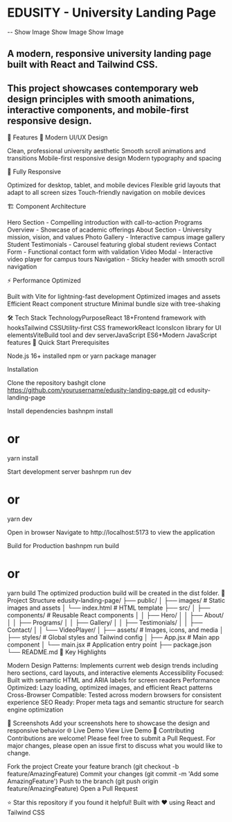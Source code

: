 # EDUSITY - University Landing Page
--
Show Image Show Image Show Image

## **A modern, responsive university landing page built with React and Tailwind CSS.**
 
## **This project showcases contemporary web design principles with smooth animations, interactive components, and mobile-first responsive design.**
🌟 Features
🎨 Modern UI/UX Design

Clean, professional university aesthetic
Smooth scroll animations and transitions
Mobile-first responsive design
Modern typography and spacing

📱 Fully Responsive

Optimized for desktop, tablet, and mobile devices
Flexible grid layouts that adapt to all screen sizes
Touch-friendly navigation on mobile devices

🏗️ Component Architecture

Hero Section - Compelling introduction with call-to-action
Programs Overview - Showcase of academic offerings
About Section - University mission, vision, and values
Photo Gallery - Interactive campus image gallery
Student Testimonials - Carousel featuring global student reviews
Contact Form - Functional contact form with validation
Video Modal - Interactive video player for campus tours
Navigation - Sticky header with smooth scroll navigation

⚡ Performance Optimized

Built with Vite for lightning-fast development
Optimized images and assets
Efficient React component structure
Minimal bundle size with tree-shaking

🛠️ Tech Stack
TechnologyPurposeReact 18+Frontend framework with hooksTailwind CSSUtility-first CSS frameworkReact IconsIcon library for UI elementsViteBuild tool and dev serverJavaScript ES6+Modern JavaScript features
🚀 Quick Start
Prerequisites

Node.js 16+ installed
npm or yarn package manager

Installation

Clone the repository
bashgit clone https://github.com/yourusername/edusity-landing-page.git
cd edusity-landing-page

Install dependencies
bashnpm install
# or
yarn install

Start development server
bashnpm run dev
# or
yarn dev

Open in browser
Navigate to http://localhost:5173 to view the application

Build for Production
bashnpm run build
# or
yarn build
The optimized production build will be created in the dist folder.
📁 Project Structure
edusity-landing-page/
├── public/
│   ├── images/          # Static images and assets
│   └── index.html       # HTML template
├── src/
│   ├── components/      # Reusable React components
│   │   ├── Hero/
│   │   ├── About/
│   │   ├── Programs/
│   │   ├── Gallery/
│   │   ├── Testimonials/
│   │   ├── Contact/
│   │   └── VideoPlayer/
│   ├── assets/          # Images, icons, and media
│   ├── styles/          # Global styles and Tailwind config
│   ├── App.jsx          # Main app component
│   └── main.jsx         # Application entry point
├── package.json
└── README.md
🎯 Key Highlights

Modern Design Patterns: Implements current web design trends including hero sections, card layouts, and interactive elements
Accessibility Focused: Built with semantic HTML and ARIA labels for screen readers
Performance Optimized: Lazy loading, optimized images, and efficient React patterns
Cross-Browser Compatible: Tested across modern browsers for consistent experience
SEO Ready: Proper meta tags and semantic structure for search engine optimization

📸 Screenshots
Add your screenshots here to showcase the design and responsive behavior
🌐 Live Demo
View Live Demo <!-- Replace with your actual demo URL -->
🤝 Contributing
Contributions are welcome! Please feel free to submit a Pull Request. For major changes, please open an issue first to discuss what you would like to change.

Fork the project
Create your feature branch (git checkout -b feature/AmazingFeature)
Commit your changes (git commit -m 'Add some AmazingFeature')
Push to the branch (git push origin feature/AmazingFeature)
Open a Pull Request




⭐ Star this repository if you found it helpful!
Built with ❤️ using React and Tailwind CSS